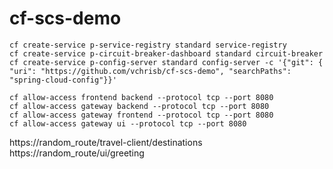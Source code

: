 # cf-scs-demo
```
cf create-service p-service-registry standard service-registry
cf create-service p-circuit-breaker-dashboard standard circuit-breaker
cf create-service p-config-server standard config-server -c '{"git": { "uri": "https://github.com/vchrisb/cf-scs-demo", "searchPaths": "spring-cloud-config"}}'

cf allow-access frontend backend --protocol tcp --port 8080
cf allow-access gateway backend --protocol tcp --port 8080
cf allow-access gateway frontend --protocol tcp --port 8080
cf allow-access gateway ui --protocol tcp --port 8080
```

https://random_route/travel-client/destinations
https://random_route/ui/greeting
